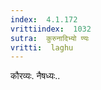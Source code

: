 ```yaml
---
index:  4.1.172
vrittiindex:  1032
sutra:  कुरुनादिभ्यो ण्यः
vritti:  laghu 
---
```


कौरव्यः. नैषध्यः..


